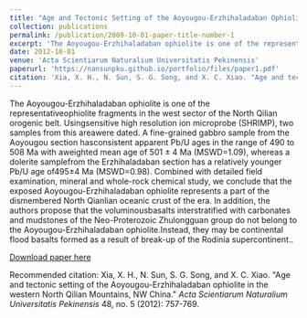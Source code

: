 ```yaml
---
title: "Age and Tectonic Setting of the Aoyougou-Erzhihaladaban Ophiolite in the Western North Qilian Mountains, NW China"
collection: publications
permalink: /publication/2009-10-01-paper-title-number-1
excerpt: 'The Aoyougou-Erzhihaladaban ophiolite is one of the representativeophiolite fragments in the west sector of the North Qilian orogenic belt. Usingsensitive high resolution ion microprobe (SHRIMP), two samples from this areawere dated. A fine-grained gabbro sample from the Aoyougou section hasconsistent apparent Pb/U ages in the range of 490 to 508 Ma with aweighted mean age of 501 ± 4 Ma (MSWD=1.09), whereas a dolerite samplefrom the Erzhihaladaban section has a relatively younger Pb/U age of495±4 Ma (MSWD=0.98). Combined with detailed field examination, mineral and whole-rock chemical study, we conclude that the exposed Aoyougou-Erzhihaladaban ophiolite represents a part of the dismembered North Qianlian oceanic crust of the era. In addition, the authors propose that the voluminousbasalts interstratified with carbonates and mudstones of the Neo-Proterozoic Zhulongguan group do not belong to the Aoyougou-Erzhihaladaban ophiolite.Instead, they may be continental flood basalts formed as a result of break-up of the Rodinia supercontinent.'
date: 2012-10-01
venue: 'Acta Scientiarum Naturalium Universitatis Pekinensis'
paperurl: 'https://nansunpku.github.io/portfolio/files/paper1.pdf'
citation: 'Xia, X. H., N. Sun, S. G. Song, and X. C. Xiao. "Age and tectonic setting of the Aoyougou-Erzhihaladaban ophiolite in the western North Qilian Mountains, NW China." <i>Acta Scientiarum Naturalium Universitatis Pekinensis</i> 48, no. 5 (2012): 757-769'
---
```

The Aoyougou-Erzhihaladaban ophiolite is one of the representativeophiolite fragments in the west sector of the North Qilian orogenic belt. Usingsensitive high resolution ion microprobe (SHRIMP), two samples from this areawere dated. A fine-grained gabbro sample from the Aoyougou section hasconsistent apparent
Pb/U ages in the range of 490 to 508 Ma with aweighted mean age of 501 ± 4 Ma (MSWD=1.09), whereas a dolerite samplefrom the Erzhihaladaban section has a relatively younger
Pb/U age of495±4 Ma (MSWD=0.98). Combined with detailed field examination, mineral and whole-rock chemical study, we conclude that the exposed Aoyougou-Erzhihaladaban ophiolite represents a part of the dismembered North Qianlian oceanic crust of the era. In addition, the authors propose that the voluminousbasalts interstratified with carbonates and mudstones of the Neo-Proterozoic Zhulongguan group do not belong to the Aoyougou-Erzhihaladaban ophiolite.Instead, they may be continental flood basalts formed as a result of break-up of the Rodinia supercontinent..

[Download paper here](https://nansunpku.github.io/portfolio/files/paper1.pdf)

Recommended citation: Xia, X. H., N. Sun, S. G. Song, and X. C. Xiao. "Age and tectonic setting of the Aoyougou-Erzhihaladaban ophiolite in the western North Qilian Mountains, NW China." <i>Acta Scientiarum Naturalium Universitatis Pekinensis</i> 48, no. 5 (2012): 757-769.